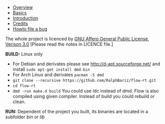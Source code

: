* [Overview](doc/overview.md)
* [Basics](doc/basics.md)
* [Introduction](doc/introduction.md)
* [Credits](doc/credits.md)
* [Howto file a bug](doc/howto_bug.md)

The whole project is licenced by [GNU Affero General Public License, Verison 3.0](https://github.com/RalphBariz/FLOW/blob/master/LICENSE) [Please read the notes in LICENCE file.]

**BUILD:**
Linux only
* For Debian and derivates please see http://d-apt.sourceforge.net/ and install `sudo apt-get install dmd-bin`
* For Arch Linux and derivates `pacman -S dmd`
* `git clone --recursive https://github.com/RalphBariz/flow-rt.git`
* `cd flow-rt`
* `dmd -run make.d build` You could use ldc instead of dmd. Flow is also compiled using given compiler. Instead of build you could rebuild or clean.

**RUN:**
Dependent of the project you built, its binaries are located in a subfolder *bin* or *lib*
